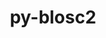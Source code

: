 ---
title: "py-blosc2"
layout: cache
categories: [package, develop-2025-06-01]
meta: {"compilers": ["gcc@11.4.0"], "num_specs": 1, "num_specs_by_stack": {"e4s": 1, "root": 1}, "oss": ["ubuntu22.04"], "platforms": ["linux"], "stacks": ["e4s", "root"], "targets": ["x86_64_v3"], "versions": ["2.6.2"]}
spec_details: [{"compiler": "gcc@11.4.0", "hash": "eiuxlvx66dalm6jmi3rakoszynew6orz", "os": "ubuntu22.04", "platform": "linux", "size": "-", "stacks": ["e4s", "root"], "target": "x86_64_v3", "variants": ["build_system=python_pip"], "versions": ["2.6.2"]}]
---